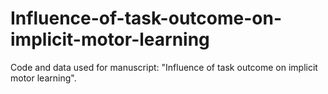 # Influence-of-task-outcome-on-implicit-motor-learning

Code and data used for manuscript: "Influence of task outcome on implicit motor learning".

